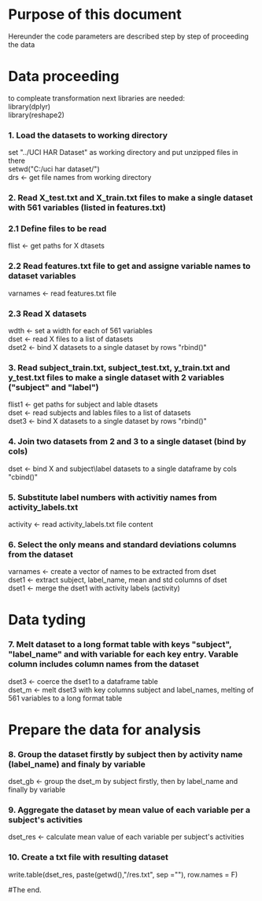 # Purpose of this document
Hereunder the code parameters are described step by step of proceeding the data         

# Data proceeding
to compleate transformation next libraries are needed:         
library(dplyr)         
library(reshape2)         
### 1. Load the datasets to working directory         
set "../UCI HAR Dataset" as working directory and put unzipped files in there         
setwd("C:/uci har dataset/")         
drs <- get file names from working directory         
### 2. Read X_test.txt and X_train.txt files to make a single dataset with 561 variables (listed in features.txt)         
### 2.1 Define files to be read         
flist <- get paths for X dtasets         
### 2.2 Read features.txt file to get and assigne variable names to dataset variables         
varnames <- read features.txt file         
### 2.3 Read X datasets         
wdth <- set a width for each of 561 variables         
dset <- read X files to a list of datasets         
dset2 <- bind X datasets to a single dataset by rows "rbind()"         
### 3. Read subject_train.txt, subject_test.txt, y_train.txt and y_test.txt files to make a single dataset with 2 variables ("subject" and "label")         
flist1 <- get paths for subject and lable dtasets         
dset <- read subjects and lables files to a list of datasets         
dset3 <- bind X datasets to a single dataset by rows "rbind()"         
### 4. Join two datasets from 2 and 3 to a single dataset (bind by cols)         
dset <- bind X and subject\label datasets to a single dataframe by cols "cbind()"         
### 5. Substitute label numbers with activitiy names from activity_labels.txt         
activity <- read activity_labels.txt file content         
### 6. Select the only means and standard deviations columns from the dataset         
varnames <- create a vector of names to be extracted from dset         
dset1 <- extract subject, label_name, mean and std columns of dset         
dset1 <- merge the dset1 with activity labels (activity)         

# Data tyding         
### 7. Melt dataset to a long format table with keys "subject", "label_name" and with variable for each key entry. Varable column includes column names from the dataset         
dset3 <- coerce the dset1 to a dataframe table         
dset_m <- melt dset3 with key columns subject and label_names, melting of 561 variables to a long format table         

# Prepare the data for analysis         
### 8. Group the dataset firstly by subject then by activity name (label_name) and finaly by variable         
dset_gb <- group the dset_m by subject firstly, then by label_name and finally by variable         
### 9. Aggregate the dataset by mean value of each variable per a subject's activities         
dset_res <- calculate mean value of each variable per subject's activities         
### 10. Create a txt file with resulting dataset         
write.table(dset_res, paste(getwd(),"/res.txt", sep =""), row.names = F)         

#The end.         

